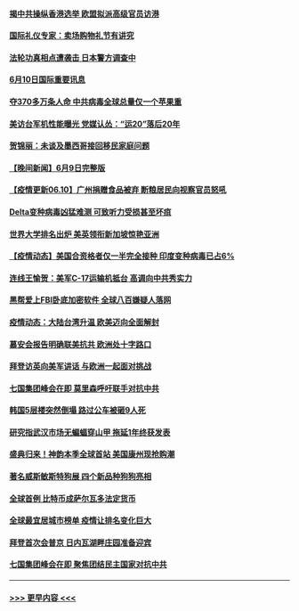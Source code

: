 #### [揭中共操纵香港选举 欧盟拟派高级官员访港](../pages/prog202/a103139484.md?t=06102102) 
#### [国际礼仪专家：卖场购物礼节有讲究](../pages/prog202/a103139433.md?t=06102102) 
#### [法轮功真相点遭袭击 日本警方调查中](../pages/prog202/a103139422.md?t=06102102) 
#### [6月10日国际重要讯息](../pages/prog202/a103139420.md?t=06102102) 
#### [夺370多万条人命 中共病毒全球总量仅一个苹果重](../pages/prog202/a103139407.md?t=06102102) 
#### [美访台军机性能曝光 党媒认怂：“运20”落后20年](../pages/prog202/a103139349.md?t=06102102) 
#### [贺锦丽：未谈及墨西哥接回移民家庭问题](../pages/prog202/a103138997.md?t=06102102) 
#### [【晚间新闻】6月9日完整版](../pages/prog202/a103139203.md?t=06102102) 
#### [【疫情更新06.10】广州捐赠食品被弃 断粮居民向视察官员怒吼](../pages/prog202/a103133785.md?t=06102102) 
#### [Delta变种病毒凶猛难测 可致听力受损甚至坏疽](../pages/prog202/a103138690.md?t=06102102) 
#### [世界大学排名出炉 美英领衔新加坡惊艳亚洲](../pages/prog202/a103139132.md?t=06102102) 
#### [【疫情动态】美国合资格者仅一半完全接种 印度变种病毒已占6%](../pages/prog202/a103139122.md?t=06102102) 
#### [连线王愉贺：美军C-17运输机抵台 高调向中共秀实力](../pages/prog202/a103138148.md?t=06102102) 
#### [黑帮爱上FBI卧底加密软件 全球八百嫌疑人落网](../pages/prog202/a103138066.md?t=06102102) 
#### [疫情动态：大陆台湾升温 欧美迈向全面解封](../pages/prog202/a103139093.md?t=06102102) 
#### [慕安会报告明确联美抗共 欧洲处十字路口](../pages/prog202/a103139080.md?t=06102102) 
#### [拜登访英向美军讲话 与欧洲一起面对挑战](../pages/prog202/a103139078.md?t=06102102) 
#### [七国集团峰会在即 莫里森呼吁联手对抗中共](../pages/prog202/a103139068.md?t=06102102) 
#### [韩国5层楼突然倒塌 路过公车被砸9人死](../pages/prog202/a103139054.md?t=06102102) 
#### [研究指武汉市场无蝙蝠穿山甲 拖延1年终获发表](../pages/prog202/a103138980.md?t=06102102) 
#### [盛典归来！神韵本季全球首站 美国康州现抢购潮](../pages/prog202/a103139040.md?t=06102102) 
#### [著名威斯敏斯特狗展 四个新品种狗狗亮相](../pages/prog202/a103139022.md?t=06102102) 
#### [全球首例 比特币成萨尔瓦多法定货币](../pages/prog202/a103139011.md?t=06102102) 
#### [全球最宜居城市榜单 疫情让排名变化巨大](../pages/prog202/a103139015.md?t=06102102) 
#### [拜登首次会普京 日内瓦湖畔庄园准备迎宾](../pages/prog202/a103138890.md?t=06102102) 
#### [七国集团峰会在即 聚焦团结民主国家对抗中共](../pages/prog202/a103138870.md?t=06102102) 

----
#### [ >>> 更早内容 <<< ](../indexes/prog202-earlier.md)
